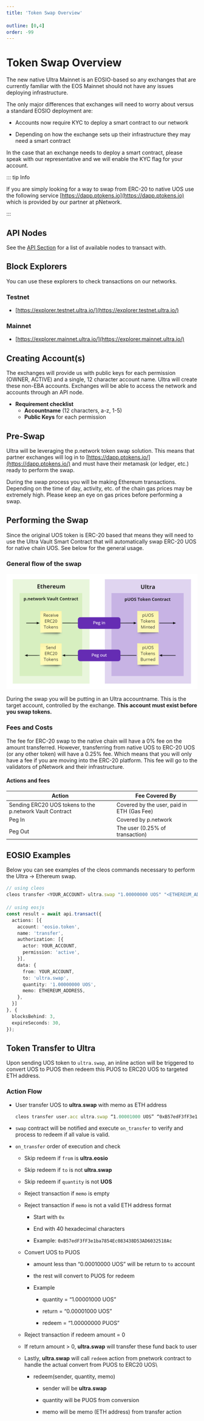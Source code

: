 ```yaml
---
title: 'Token Swap Overview'

outline: [0,4]
order: -99
---
```


# Token Swap Overview

The new native Ultra Mainnet is an EOSIO-based so any exchanges that are currently familiar with the EOS Mainnet should not have any issues deploying infrastructure.

The only major differences that exchanges will need to worry about versus a standard EOSIO deployment are:

*   Accounts now require KYC to deploy a smart contract to our network
    
*   Depending on how the exchange sets up their infrastructure they may need a smart contract
    
In the case that an exchange needs to deploy a smart contract, please speak with our representative and we will enable the KYC flag for your account.

::: tip Info

If you are simply looking for a way to swap from ERC-20 to native UOS use the following service [https://dapp.ptokens.io](https://dapp.ptokens.io) which is provided by our partner at pNetwork.

:::

## API Nodes

See the [API Section](../../products/chain-api/index.md) for a list of available nodes to transact with.

## Block Explorers

You can use these explorers to check transactions on our networks.

### Testnet

*   [https://explorer.testnet.ultra.io/](https://explorer.testnet.ultra.io/)
    
### Mainnet

*   [https://explorer.mainnet.ultra.io/](https://explorer.mainnet.ultra.io/)
    

## Creating Account(s)

The exchanges will provide us with public keys for each permission (OWNER, ACTIVE) and a single, 12 character account name. Ultra will create these non-EBA accounts. Exchanges will be able to access the network and accounts through an API node.

*   **Requirement checklist**
    *   **Accountname** (12 characters, a-z, 1-5)
    *   **Public Keys** for each permission
        
## Pre-Swap

Ultra will be leveraging the p.network token swap solution. This means that partner exchanges will log in to [https://dapp.ptokens.io/](https://dapp.ptokens.io/) and must have their metamask (or ledger, etc.) ready to perform the swap.

During the swap process you will be making Ethereum transactions. Depending on the time of day, activity, etc. of the chain gas prices may be extremely high. Please keep an eye on gas prices before performing a swap.

## Performing the Swap

Since the original UOS token is ERC-20 based that means they will need to use the Ultra Vault Smart Contract that will automatically swap ERC-20 UOS for native chain UOS. See below for the general usage.

### General flow of the swap

![](/images/token-swap-pnetwork.png)

During the swap you will be putting in an Ultra accountname. This is the target account, controlled by the exchange. **This account must exist before you swap tokens.**

### Fees and Costs

The fee for ERC-20 swap to the native chain will have a 0% fee on the amount transferred. However, transferring from native UOS to ERC-20 UOS (or any other token) will have a 0.25% fee. Which means that you will only have a fee if you are moving into the ERC-20 platform. This fee will go to the validators of pNetwork and their infrastructure.

#### Actions and fees

| Action                                                   | Fee Covered By                             |
| -------------------------------------------------------- | ------------------------------------------ |
| Sending ERC20 UOS tokens to the p.network Vault Contract | Covered by the user, paid in ETH (Gas Fee) |
| Peg In                                                   | Covered by p.network                       |
| Peg Out                                                  | The user (0.25% of transaction)            |

## EOSIO Examples

Below you can see examples of the cleos commands necessary to perform the Ultra → Ethereum swap.

```ts
// using cleos
cleos transfer <YOUR_ACCOUNT> ultra.swap "1.00000000 UOS" "<ETHEREUM_ADDRESS>"

// using eosjs
const result = await api.transact({
  actions: [{
    account: 'eosio.token',
    name: 'transfer',
    authorization: [{
      actor: YOUR_ACCOUNT,
      permission: 'active',
    }],
    data: {
      from: YOUR_ACCOUNT,
      to: 'ultra.swap',
      quantity: '1.00000000 UOS',
      memo: ETHEREUM_ADDRESS,
    },
  }]
}, {
  blocksBehind: 3,
  expireSeconds: 30,
});
```

## Token Transfer to Ultra

Upon sending UOS token to `ultra.swap`, an inline action will be triggered to convert UOS to PUOS then redeem this PUOS to ERC20 UOS to targeted ETH address.

### Action Flow

*   User transfer UOS to **ultra.swap** with memo as ETH address
    
    ```typescript
    cleos transfer user.acc ultra.swap “1.00001000 UOS” “0xB57edF3fF3e1ba7854Ec083438D53AD6032518Ac“
    ```
    
*   `swap` contract will be notified and execute `on_transfer` to verify and process to redeem if all value is valid.
    
*   `on_transfer` order of execution and check
    
    *   Skip redeem if `from` is **ultra.eosio**
        
    *   Skip redeem if `to` is not **ultra.swap**
        
    *   Skip redeem if `quantity` is not **UOS**
        
    *   Reject transaction if `memo` is empty
        
    *   Reject transaction if `memo` is not a valid ETH address format
        
        *   Start with `0x`
            
        *   End with 40 hexadecimal characters
            
        *   Example: `0xB57edF3fF3e1ba7854Ec083438D53AD6032518Ac`
            
    *   Convert UOS to PUOS
        
        *   amount less than “0.00010000 UOS” will be return to `to` account
            
        *   the rest will convert to PUOS for redeem
            
        *   Example
            
            *   quantity = “1.00001000 UOS”
                
            *   return = “0.00001000 UOS”
                
            *   redeem = “1.00000000 PUOS”
                
    *   Reject transaction if redeem amount = 0
        
    *   If return amount > 0, **ultra.swap** will transfer these fund back to user
        
    *   Lastly, **ultra.swap** will call `redeem` action from pnetwork contract to handle the actual convert from PUOS to ERC20 UOS\\
        
        *   redeem(sender, quantity, memo)
            
            *   sender will be **ultra.swap**
                
            *   quantity will be PUOS from conversion
                
            *   memo will be memo (ETH address) from transfer action